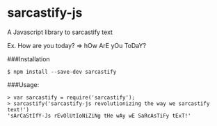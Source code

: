# sarcastify-js
A Javascript library to sarcastify text

Ex. How are you today? => hOw ArE yOu ToDaY?

###Installation

```
$ npm install --save-dev sarcastify
```

###Usage:

```
> var sarcastify = require('sarcastify');
> sarcastify('sarcastify-js revolutionizing the way we sarcastify text!')
'sArCaStIfY-Js rEvOlUtIoNiZiNg tHe wAy wE SaRcAsTiFy tExT!'
```